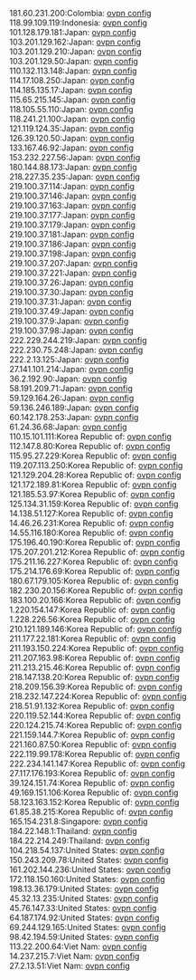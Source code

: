 181.60.231.200:Colombia: [ovpn config](vpn/181_60_231_200.ovpn)  
118.99.109.119:Indonesia: [ovpn config](vpn/118_99_109_119.ovpn)  
101.128.179.181:Japan: [ovpn config](vpn/101_128_179_181.ovpn)  
103.201.129.162:Japan: [ovpn config](vpn/103_201_129_162.ovpn)  
103.201.129.210:Japan: [ovpn config](vpn/103_201_129_210.ovpn)  
103.201.129.50:Japan: [ovpn config](vpn/103_201_129_50.ovpn)  
110.132.113.148:Japan: [ovpn config](vpn/110_132_113_148.ovpn)  
114.17.108.250:Japan: [ovpn config](vpn/114_17_108_250.ovpn)  
114.185.135.17:Japan: [ovpn config](vpn/114_185_135_17.ovpn)  
115.65.215.145:Japan: [ovpn config](vpn/115_65_215_145.ovpn)  
118.105.55.110:Japan: [ovpn config](vpn/118_105_55_110.ovpn)  
118.241.21.100:Japan: [ovpn config](vpn/118_241_21_100.ovpn)  
121.119.124.35:Japan: [ovpn config](vpn/121_119_124_35.ovpn)  
126.39.120.50:Japan: [ovpn config](vpn/126_39_120_50.ovpn)  
133.167.46.92:Japan: [ovpn config](vpn/133_167_46_92.ovpn)  
153.232.227.56:Japan: [ovpn config](vpn/153_232_227_56.ovpn)  
180.144.88.173:Japan: [ovpn config](vpn/180_144_88_173.ovpn)  
218.227.35.235:Japan: [ovpn config](vpn/218_227_35_235.ovpn)  
219.100.37.114:Japan: [ovpn config](vpn/219_100_37_114.ovpn)  
219.100.37.146:Japan: [ovpn config](vpn/219_100_37_146.ovpn)  
219.100.37.163:Japan: [ovpn config](vpn/219_100_37_163.ovpn)  
219.100.37.177:Japan: [ovpn config](vpn/219_100_37_177.ovpn)  
219.100.37.179:Japan: [ovpn config](vpn/219_100_37_179.ovpn)  
219.100.37.181:Japan: [ovpn config](vpn/219_100_37_181.ovpn)  
219.100.37.186:Japan: [ovpn config](vpn/219_100_37_186.ovpn)  
219.100.37.198:Japan: [ovpn config](vpn/219_100_37_198.ovpn)  
219.100.37.207:Japan: [ovpn config](vpn/219_100_37_207.ovpn)  
219.100.37.221:Japan: [ovpn config](vpn/219_100_37_221.ovpn)  
219.100.37.26:Japan: [ovpn config](vpn/219_100_37_26.ovpn)  
219.100.37.30:Japan: [ovpn config](vpn/219_100_37_30.ovpn)  
219.100.37.31:Japan: [ovpn config](vpn/219_100_37_31.ovpn)  
219.100.37.49:Japan: [ovpn config](vpn/219_100_37_49.ovpn)  
219.100.37.9:Japan: [ovpn config](vpn/219_100_37_9.ovpn)  
219.100.37.98:Japan: [ovpn config](vpn/219_100_37_98.ovpn)  
222.229.244.219:Japan: [ovpn config](vpn/222_229_244_219.ovpn)  
222.230.75.248:Japan: [ovpn config](vpn/222_230_75_248.ovpn)  
222.2.13.125:Japan: [ovpn config](vpn/222_2_13_125.ovpn)  
27.141.101.214:Japan: [ovpn config](vpn/27_141_101_214.ovpn)  
36.2.192.90:Japan: [ovpn config](vpn/36_2_192_90.ovpn)  
58.191.209.71:Japan: [ovpn config](vpn/58_191_209_71.ovpn)  
59.129.164.26:Japan: [ovpn config](vpn/59_129_164_26.ovpn)  
59.136.246.189:Japan: [ovpn config](vpn/59_136_246_189.ovpn)  
60.142.178.253:Japan: [ovpn config](vpn/60_142_178_253.ovpn)  
61.24.36.68:Japan: [ovpn config](vpn/61_24_36_68.ovpn)  
110.15.101.111:Korea Republic of: [ovpn config](vpn/110_15_101_111.ovpn)  
112.147.8.80:Korea Republic of: [ovpn config](vpn/112_147_8_80.ovpn)  
115.95.27.229:Korea Republic of: [ovpn config](vpn/115_95_27_229.ovpn)  
119.207.113.250:Korea Republic of: [ovpn config](vpn/119_207_113_250.ovpn)  
121.129.204.28:Korea Republic of: [ovpn config](vpn/121_129_204_28.ovpn)  
121.172.189.81:Korea Republic of: [ovpn config](vpn/121_172_189_81.ovpn)  
121.185.53.97:Korea Republic of: [ovpn config](vpn/121_185_53_97.ovpn)  
125.134.31.159:Korea Republic of: [ovpn config](vpn/125_134_31_159.ovpn)  
14.138.51.127:Korea Republic of: [ovpn config](vpn/14_138_51_127.ovpn)  
14.46.26.231:Korea Republic of: [ovpn config](vpn/14_46_26_231.ovpn)  
14.55.116.180:Korea Republic of: [ovpn config](vpn/14_55_116_180.ovpn)  
175.196.40.190:Korea Republic of: [ovpn config](vpn/175_196_40_190.ovpn)  
175.207.201.212:Korea Republic of: [ovpn config](vpn/175_207_201_212.ovpn)  
175.211.16.227:Korea Republic of: [ovpn config](vpn/175_211_16_227.ovpn)  
175.214.176.69:Korea Republic of: [ovpn config](vpn/175_214_176_69.ovpn)  
180.67.179.105:Korea Republic of: [ovpn config](vpn/180_67_179_105.ovpn)  
182.230.20.156:Korea Republic of: [ovpn config](vpn/182_230_20_156.ovpn)  
183.100.20.166:Korea Republic of: [ovpn config](vpn/183_100_20_166.ovpn)  
1.220.154.147:Korea Republic of: [ovpn config](vpn/1_220_154_147.ovpn)  
1.228.226.56:Korea Republic of: [ovpn config](vpn/1_228_226_56.ovpn)  
210.121.189.146:Korea Republic of: [ovpn config](vpn/210_121_189_146.ovpn)  
211.177.22.181:Korea Republic of: [ovpn config](vpn/211_177_22_181.ovpn)  
211.193.150.224:Korea Republic of: [ovpn config](vpn/211_193_150_224.ovpn)  
211.207.163.98:Korea Republic of: [ovpn config](vpn/211_207_163_98.ovpn)  
211.213.215.46:Korea Republic of: [ovpn config](vpn/211_213_215_46.ovpn)  
218.147.138.20:Korea Republic of: [ovpn config](vpn/218_147_138_20.ovpn)  
218.209.156.39:Korea Republic of: [ovpn config](vpn/218_209_156_39.ovpn)  
218.232.147.224:Korea Republic of: [ovpn config](vpn/218_232_147_224.ovpn)  
218.51.91.132:Korea Republic of: [ovpn config](vpn/218_51_91_132.ovpn)  
220.119.52.144:Korea Republic of: [ovpn config](vpn/220_119_52_144.ovpn)  
220.124.215.74:Korea Republic of: [ovpn config](vpn/220_124_215_74.ovpn)  
221.159.144.7:Korea Republic of: [ovpn config](vpn/221_159_144_7.ovpn)  
221.160.87.50:Korea Republic of: [ovpn config](vpn/221_160_87_50.ovpn)  
222.119.99.178:Korea Republic of: [ovpn config](vpn/222_119_99_178.ovpn)  
222.234.141.147:Korea Republic of: [ovpn config](vpn/222_234_141_147.ovpn)  
27.117.176.193:Korea Republic of: [ovpn config](vpn/27_117_176_193.ovpn)  
39.124.151.74:Korea Republic of: [ovpn config](vpn/39_124_151_74.ovpn)  
49.169.151.106:Korea Republic of: [ovpn config](vpn/49_169_151_106.ovpn)  
58.123.163.152:Korea Republic of: [ovpn config](vpn/58_123_163_152.ovpn)  
61.85.38.215:Korea Republic of: [ovpn config](vpn/61_85_38_215.ovpn)  
165.154.231.8:Singapore: [ovpn config](vpn/165_154_231_8.ovpn)  
184.22.148.1:Thailand: [ovpn config](vpn/184_22_148_1.ovpn)  
184.22.214.249:Thailand: [ovpn config](vpn/184_22_214_249.ovpn)  
104.218.54.137:United States: [ovpn config](vpn/104_218_54_137.ovpn)  
150.243.209.78:United States: [ovpn config](vpn/150_243_209_78.ovpn)  
161.202.144.236:United States: [ovpn config](vpn/161_202_144_236.ovpn)  
172.118.150.160:United States: [ovpn config](vpn/172_118_150_160.ovpn)  
198.13.36.179:United States: [ovpn config](vpn/198_13_36_179.ovpn)  
45.32.13.235:United States: [ovpn config](vpn/45_32_13_235.ovpn)  
45.76.147.33:United States: [ovpn config](vpn/45_76_147_33.ovpn)  
64.187.174.92:United States: [ovpn config](vpn/64_187_174_92.ovpn)  
69.244.129.165:United States: [ovpn config](vpn/69_244_129_165.ovpn)  
98.42.194.59:United States: [ovpn config](vpn/98_42_194_59.ovpn)  
113.22.200.64:Viet Nam: [ovpn config](vpn/113_22_200_64.ovpn)  
14.237.215.7:Viet Nam: [ovpn config](vpn/14_237_215_7.ovpn)  
27.2.13.51:Viet Nam: [ovpn config](vpn/27_2_13_51.ovpn)  
